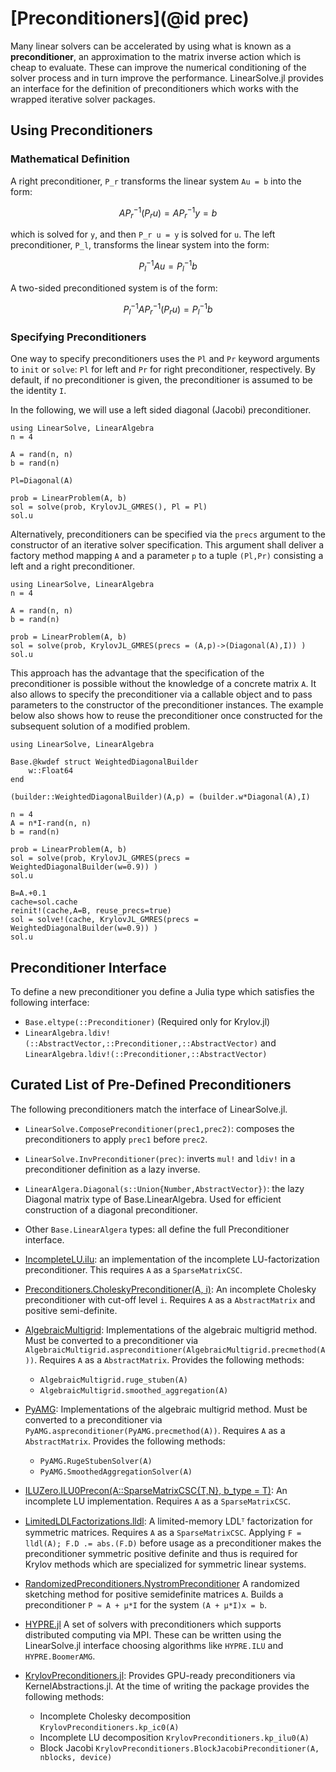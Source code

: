 # [Preconditioners](@id prec)

Many linear solvers can be accelerated by using what is known as a **preconditioner**,
an approximation to the matrix inverse action which is cheap to evaluate. These
can improve the numerical conditioning of the solver process and in turn improve
the performance. LinearSolve.jl provides an interface for the definition of
preconditioners which works with the wrapped iterative solver packages.

## Using Preconditioners

### Mathematical Definition

A right preconditioner, ``P_r`` transforms the linear system ``Au = b`` into the form:

```math
AP_r^{-1}(P_r u) = AP_r^{-1}y = b
```

which is solved for ``y``, and then ``P_r u = y`` is solved for ``u``. The left
preconditioner, ``P_l``, transforms the linear system into the form:

```math
P_l^{-1}Au = P_l^{-1}b
```

A two-sided preconditioned system is of the form:

```math
P_l^{-1}A P_r^{-1} (P_r u) = P_l^{-1}b
```

### Specifying  Preconditioners

One way to specify preconditioners uses the `Pl` and `Pr`  keyword arguments to `init` or `solve`: `Pl` for left
and `Pr` for right preconditioner, respectively. By default, if no preconditioner is given, the preconditioner is assumed to be
the identity ``I``.


In the following, we will use a left sided diagonal (Jacobi) preconditioner.

```@example precon1
using LinearSolve, LinearAlgebra
n = 4

A = rand(n, n)
b = rand(n)

Pl=Diagonal(A)

prob = LinearProblem(A, b)
sol = solve(prob, KrylovJL_GMRES(), Pl = Pl)
sol.u
```

Alternatively, preconditioners can be specified via the  `precs`  argument to the constructor of
an iterative solver specification. This argument shall deliver a factory method mapping `A` and a
parameter `p` to a tuple `(Pl,Pr)` consisting a left and a right preconditioner.


```@example precon2
using LinearSolve, LinearAlgebra
n = 4

A = rand(n, n)
b = rand(n)

prob = LinearProblem(A, b)
sol = solve(prob, KrylovJL_GMRES(precs = (A,p)->(Diagonal(A),I)) )
sol.u
```
This approach has the advantage that the specification of the preconditioner is possible without
the knowledge of a concrete matrix `A`. It also allows to specify the preconditioner via a callable object
and to  pass parameters to the constructor of the preconditioner instances. The example below also shows how
to reuse the preconditioner once constructed for the subsequent solution of a modified problem.

```@example precon3
using LinearSolve, LinearAlgebra

Base.@kwdef struct WeightedDiagonalBuilder 
    w::Float64
end

(builder::WeightedDiagonalBuilder)(A,p) = (builder.w*Diagonal(A),I)

n = 4
A = n*I-rand(n, n)
b = rand(n)

prob = LinearProblem(A, b)
sol = solve(prob, KrylovJL_GMRES(precs = WeightedDiagonalBuilder(w=0.9)) )
sol.u

B=A.+0.1
cache=sol.cache
reinit!(cache,A=B, reuse_precs=true)
sol = solve!(cache, KrylovJL_GMRES(precs = WeightedDiagonalBuilder(w=0.9)) )
sol.u
```
## Preconditioner Interface

To define a new preconditioner you define a Julia type which satisfies the
following interface:

  - `Base.eltype(::Preconditioner)` (Required only for Krylov.jl)
  - `LinearAlgebra.ldiv!(::AbstractVector,::Preconditioner,::AbstractVector)` and
    `LinearAlgebra.ldiv!(::Preconditioner,::AbstractVector)`

## Curated List of Pre-Defined Preconditioners

The following preconditioners match the interface of LinearSolve.jl.

  - `LinearSolve.ComposePreconditioner(prec1,prec2)`: composes the preconditioners to apply
    `prec1` before `prec2`.

  - `LinearSolve.InvPreconditioner(prec)`: inverts `mul!` and `ldiv!` in a preconditioner
    definition as a lazy inverse.
  - `LinearAlgera.Diagonal(s::Union{Number,AbstractVector})`: the lazy Diagonal
    matrix type of Base.LinearAlgebra. Used for efficient construction of a
    diagonal preconditioner.
  - Other `Base.LinearAlgera` types: all define the full Preconditioner interface.
  - [IncompleteLU.ilu](https://github.com/haampie/IncompleteLU.jl): an implementation
    of the incomplete LU-factorization preconditioner. This requires `A` as a
    `SparseMatrixCSC`.
  - [Preconditioners.CholeskyPreconditioner(A, i)](https://github.com/JuliaLinearAlgebra/Preconditioners.jl):
    An incomplete Cholesky preconditioner with cut-off level `i`. Requires `A` as
    a `AbstractMatrix` and positive semi-definite.
  - [AlgebraicMultigrid](https://github.com/JuliaLinearAlgebra/AlgebraicMultigrid.jl):
    Implementations of the algebraic multigrid method. Must be converted to a
    preconditioner via `AlgebraicMultigrid.aspreconditioner(AlgebraicMultigrid.precmethod(A))`.
    Requires `A` as a `AbstractMatrix`. Provides the following methods:
    
      + `AlgebraicMultigrid.ruge_stuben(A)`
      + `AlgebraicMultigrid.smoothed_aggregation(A)`
  - [PyAMG](https://github.com/cortner/PyAMG.jl):
    Implementations of the algebraic multigrid method. Must be converted to a
    preconditioner via `PyAMG.aspreconditioner(PyAMG.precmethod(A))`.
    Requires `A` as a `AbstractMatrix`. Provides the following methods:
    
      + `PyAMG.RugeStubenSolver(A)`
      + `PyAMG.SmoothedAggregationSolver(A)`
  - [ILUZero.ILU0Precon(A::SparseMatrixCSC{T,N}, b_type = T)](https://github.com/mcovalt/ILUZero.jl):
    An incomplete LU implementation. Requires `A` as a `SparseMatrixCSC`.
  - [LimitedLDLFactorizations.lldl](https://github.com/JuliaSmoothOptimizers/LimitedLDLFactorizations.jl):
    A limited-memory LDLᵀ factorization for symmetric matrices. Requires `A` as a
    `SparseMatrixCSC`. Applying `F = lldl(A); F.D .= abs.(F.D)` before usage as a preconditioner
    makes the preconditioner symmetric positive definite and thus is required for Krylov methods which
    are specialized for symmetric linear systems.
  - [RandomizedPreconditioners.NystromPreconditioner](https://github.com/tjdiamandis/RandomizedPreconditioners.jl)
    A randomized sketching method for positive semidefinite matrices `A`. Builds a preconditioner ``P ≈ A + μ*I``
    for the system ``(A + μ*I)x = b``.
  - [HYPRE.jl](https://github.com/fredrikekre/HYPRE.jl) A set of solvers with
    preconditioners which supports distributed computing via MPI. These can be
    written using the LinearSolve.jl interface choosing algorithms like `HYPRE.ILU`
    and `HYPRE.BoomerAMG`.
  - [KrylovPreconditioners.jl](https://github.com/JuliaSmoothOptimizers/KrylovPreconditioners.jl/): Provides GPU-ready
    preconditioners via KernelAbstractions.jl. At the time of writing the package provides the following methods:
    
      + Incomplete Cholesky decomposition `KrylovPreconditioners.kp_ic0(A)`
      + Incomplete LU decomposition `KrylovPreconditioners.kp_ilu0(A)`
      + Block Jacobi `KrylovPreconditioners.BlockJacobiPreconditioner(A, nblocks, device)`
